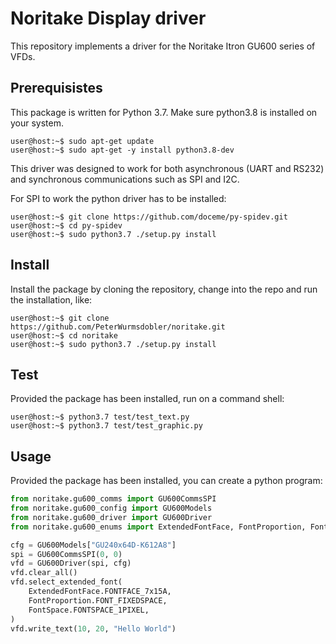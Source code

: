 # Noritake Display driver

This repository implements a driver for the Noritake Itron GU600 series of VFDs.

## Prerequisistes

This package is written for Python 3.7. Make sure python3.8 is installed on your system.

```commandline
user@host:~$ sudo apt-get update
user@host:~$ sudo apt-get -y install python3.8-dev
```

This driver was designed to work for both asynchronous (UART and RS232) and synchronous communications such as SPI and I2C. 

For SPI to work the python driver has to be installed:

```commandline
user@host:~$ git clone https://github.com/doceme/py-spidev.git
user@host:~$ cd py-spidev
user@host:~$ sudo python3.7 ./setup.py install
```

## Install

Install the package by cloning the repository, change into the repo and run the installation, like:

```commandline
user@host:~$ git clone https://github.com/PeterWurmsdobler/noritake.git
user@host:~$ cd noritake
user@host:~$ sudo python3.7 ./setup.py install
```

## Test

Provided the package has been installed, run on a command shell:

```commandline
user@host:~$ python3.7 test/test_text.py
user@host:~$ python3.7 test/test_graphic.py
```

## Usage

Provided the package has been installed, you can create a python program:

```python
from noritake.gu600_comms import GU600CommsSPI
from noritake.gu600_config import GU600Models
from noritake.gu600_driver import GU600Driver
from noritake.gu600_enums import ExtendedFontFace, FontProportion, FontSpace

cfg = GU600Models["GU240x64D-K612A8"]
spi = GU600CommsSPI(0, 0)
vfd = GU600Driver(spi, cfg)
vfd.clear_all()
vfd.select_extended_font(
    ExtendedFontFace.FONTFACE_7x15A,
    FontProportion.FONT_FIXEDSPACE,
    FontSpace.FONTSPACE_1PIXEL,
)
vfd.write_text(10, 20, "Hello World")
```
